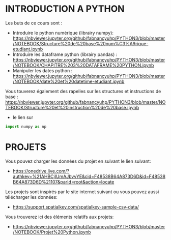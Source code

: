 # INTRODUCTION A PYTHON
Les buts de ce cours sont :
* Introduire le python numérique (librairy numpy): https://nbviewer.jupyter.org/github/fabnancyuhp/PYTHON3/blob/master/NOTEBOOK/Structure%20de%20base%20num%C3%A9rique-etudiant.ipynb
* Introduire les dataframe python (librairy pandas) : https://nbviewer.jupyter.org/github/fabnancyuhp/PYTHON3/blob/master/NOTEBOOK/CHAPITRE%203%20DATAFRAME%20PYTHON.ipynb
* Manipuler les dates python : https://nbviewer.jupyter.org/github/fabnancyuhp/PYTHON3/blob/master/NOTEBOOK/date%20et%20datetime-etudiant.ipynb

Vous touverez également des rapelles sur les structures et instructions de base : https://nbviewer.jupyter.org/github/fabnancyuhp/PYTHON3/blob/master/NOTEBOOK/Structure%20et%20instruction%20de%20base.ipynb

* le lien sur 
```python
import numpy as np
```

# PROJETS

Vous pouvez charger les données du projet en suivant le lien suivant:
* https://onedrive.live.com/?authkey=%21AHBCjIUmAJbvvYE&cid=F48538B64A873D6D&id=F48538B64A873D6D%21107&parId=root&action=locate

Les projets sont inspirés par le site internet suivant ou vous pouvez aussi télécharger les données:
* https://support.spatialkey.com/spatialkey-sample-csv-data/

Vous trouverez ici des éléments relatifs aux projets: 
* https://nbviewer.jupyter.org/github/fabnancyuhp/PYTHON3/blob/master/NOTEBOOK/Projet%20Python.ipynb

